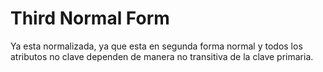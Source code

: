 # Third Normal Form
Ya esta normalizada, ya que esta en segunda forma normal y todos los atributos no clave dependen de manera no transitiva de la clave primaria.


